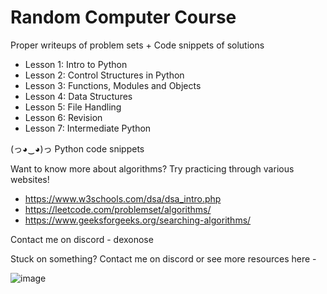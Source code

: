 # Random Computer Course
Proper writeups of problem sets + Code snippets of solutions

 - Lesson 1: Intro to Python
 - Lesson 2: Control Structures in Python
 - Lesson 3: Functions, Modules and Objects
 - Lesson 4: Data Structures
 - Lesson 5: File Handling
 - Lesson 6: Revision
 - Lesson 7: Intermediate Python

(っ◕‿◕)っ Python code snippets

Want to know more about algorithms? Try practicing through various websites!
 - https://www.w3schools.com/dsa/dsa_intro.php
 - https://leetcode.com/problemset/algorithms/
 - https://www.geeksforgeeks.org/searching-algorithms/

Contact me on discord - dexonose

Stuck on something? Contact me on discord or see more resources here -

![image](https://github.com/user-attachments/assets/69d2b74b-5abc-4d9b-9276-a7dcda4b6e5f)
